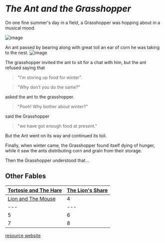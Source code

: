 
            

# _The Ant and the Grasshopper_

On one fine summer's day in a field, a Grasshopper was hopping about in a musical mood. 

![image](http://www.kidsgen.com/fables_and_fairytales/images/grasshopper.gif)

An ant passed by bearing along with great toil an ear of corn he was taking to the nest.
![image](http://www.kidsgen.com/fables_and_fairytales/images/ant.gif)



The grasshopper invited the ant to sit for a chat with him, but the ant refused saying that 
> "I’m storing up food for winter".

> "Why don’t you do the same?" 

   asked the ant to the grasshopper.

>"Pooh! Why bother about winter?" 

said the Grasshopper

> "we have got enough food at present." 

But the Ant went on its way and continued its toil.

Finally, when winter came, the Grasshopper found itself dying of hunger, while it saw the ants distributing corn and grain from their storage.

Then the Grasshopper understood that…














## Other Fables

[Tortosie and The Hare](http://www.kidsgen.com/fables_and_fairytales/tortoise_and_the_hare.htm)|[The Lion's Share](http://www.kidsgen.com/fables_and_fairytales/the_lions_share.htm)
---|---
[Lion and The Mouse](http://www.kidsgen.com/fables_and_fairytales/lion_and_mouse.htm)|4
---|---
5|6
7|8



[resource website](http://www.kidsgen.com/fables_and_fairytales/fables.htm#5MGJK0zSLYA7JUW8.99)

